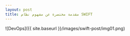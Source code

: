 ```yaml
---
layout: post
title: مقدمة مختصرة عن مفهوم نظام SWIFT
---
```

![DevOps]({{ site.baseurl }}/images/swift-post/img01.png)
